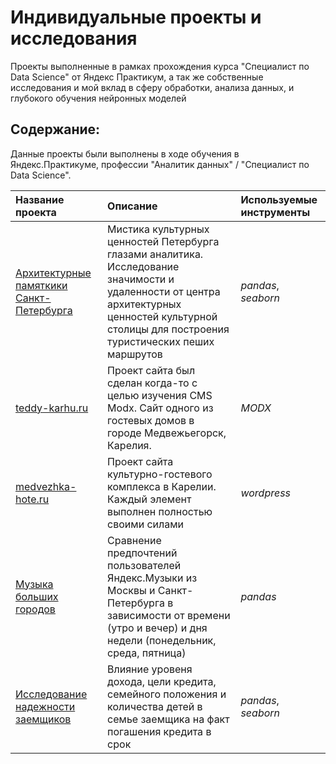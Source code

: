 # Индивидуальные проекты и исследования

Проекты выполненные в рамках прохождения курса "Специалист по Data Science" от Яндекс Практикум, а так же собственные исследования и мой вклад в сферу обработки, анализа данных, и глубокого обучения нейронных моделей

## Содержание:

Данные проекты были выполнены в ходе обучения в Яндекс.Практикуме, профессии "Аналитик данных" / "Специалист по Data Science".

| Название проекта | Описание | Используемые инструменты | 
| :---------------------- | :---------------------- | :---------------------- |
| [Архитектурные памяткики Санкт-Петербурга](Saint%20Petersburg%20Memorials) | Мистика культурных ценностей Петербурга глазами аналитика. Исследование значимости и удаленности от центра архитектурных ценностей культурной столицы для построения туристических пеших маршрутов| *pandas*, *seaborn* |
| [teddy-karhu.ru](teddy-karhu.ru) | Проект сайта был сделан когда-то с целью изучения CMS Modx. Сайт одного из гостевых домов в городе Медвежьегорск, Карелия. | *MODX* |
| [medvezhka-hote.ru](medvezhka-hotel.ru) | Проект сайта культурно-гостевого комплекса в Карелии. Каждый элемент выполнен полностью своими силами| *wordpress* |
| [Музыка больших городов](Saint%20Petersburg%20Memorials) | Сравнение предпочтений пользователей Яндекс.Музыки из Москвы и Санкт-Петербурга в зависимости от времени (утро и вечер) и дня недели (понедельник, среда, пятница)| *pandas* |
| [Исследование надежности заемщиков](Credit%20Rating%20Research) | Влияние уровеня дохода, цели кредита, семейного положения и количества детей в семье заемщика на факт погашения кредита в срок| *pandas*, *seaborn* |

